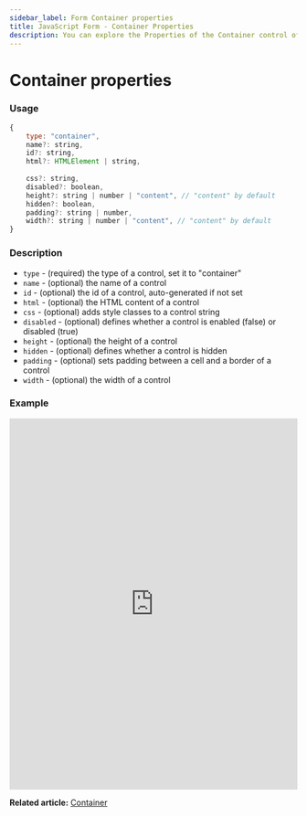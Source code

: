 ```yaml
---
sidebar_label: Form Container properties
title: JavaScript Form - Container Properties 
description: You can explore the Properties of the Container control of Form in the documentation of the DHTMLX JavaScript UI library. Browse developer guides and API reference, try out code examples and live demos, and download a free 30-day evaluation version of DHTMLX Suite 7.
---
```


# Container properties

### Usage

~~~js
{
	type: "container",
    name?: string,
    id?: string,
    html?: HTMLElement | string,
    
    css?: string,
    disabled?: boolean,
    height?: string | number | "content", // "content" by default
    hidden?: boolean,
    padding?: string | number,
    width?: string | number | "content", // "content" by default
}
~~~

### Description

- `type` - (required) the type of a control, set it to "container"
- `name` - (optional) the name of a control
- `id` - (optional) the id of a control, auto-generated if not set
- `html` - (optional) the HTML content of a control
- `css` - (optional) adds style classes to a control string
- `disabled` - (optional) defines whether a control is enabled (false) or disabled (true)
- `height` - (optional) the height of a control
- `hidden` - (optional) defines whether a control is hidden
- `padding` - (optional) sets padding between a cell and a border of a control
- `width` - (optional) the width of a control

### Example

<iframe src="https://snippet.dhtmlx.com/cnxi9eqq?mode=js" frameborder="0" class="snippet_iframe" width="100%" height="650"></iframe>

**Related article:** [Container](form/container.md)
